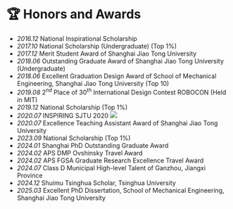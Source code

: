 # &#x1F3C6; Honors and Awards
- *2016.12*  National Inspirational Scholarship
- *2017.10*  National Scholarship (Undergraduate) (Top 1%)
- *2017.12*  Merit Student Award of Shanghai Jiao Tong University 
- *2018.06*  Outstanding Graduate Award of Shanghai Jiao Tong University (Undergraduate) 
- *2018.06*  Excellent Graduation Design Award of School of Mechanical Engineering, Shanghai Jiao Tong University (Top 10) 
- *2019.08*  $2^{nd}$ Place of ${30}^{th}$ International Design Contest ROBOCON (Held in MIT)
- *2019.12*  National Scholarship (Top 1%)
- *2020.07*  INSPIRING SJTU 2020 [![](https://img.shields.io/badge/Picture-blue)](./images/inspiring.png)
- *2020.07*  Excellence Teaching Assistant Award of Shanghai Jiao Tong University 
- *2023.09*  National Scholarship (Top 1%)
- *2024.01*  Shanghai PhD Outstanding Graduate Award
- *2024.02*  APS DMP Ovshinsky Travel Award
- *2024.02*  APS FGSA Graduate Research Excellence Travel Award
- *2024.07*  Class D Municipal High-level Talent of Ganzhou, Jiangxi Province
- *2024.12*  Shuimu Tsinghua Scholar, Tsinghua University
- *2025.03*  Excellent PhD Dissertation, School of Mechanical Engineering, Shanghai Jiao Tong University